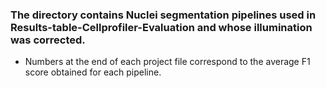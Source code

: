 ### The directory contains Nuclei segmentation pipelines used in Results-table-Cellprofiler-Evaluation and whose illumination was corrected.
- Numbers at the end of each project file correspond to the average F1 score obtained for each pipeline.

